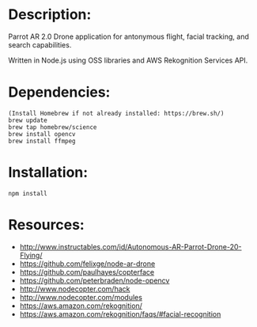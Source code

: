 Description:
==========

  Parrot AR 2.0 Drone application for antonymous flight, facial tracking, and search capabilities.

  Written in Node.js using OSS libraries and AWS Rekognition Services API.

Dependencies:
==========
    (Install Homebrew if not already installed: https://brew.sh/)
    brew update
    brew tap homebrew/science
    brew install opencv
    brew install ffmpeg

Installation:
==========
  
    npm install

Resources:
==========

  * http://www.instructables.com/id/Autonomous-AR-Parrot-Drone-20-Flying/
  * https://github.com/felixge/node-ar-drone
  * https://github.com/paulhayes/copterface
  * https://github.com/peterbraden/node-opencv
  * http://www.nodecopter.com/hack
  * http://www.nodecopter.com/modules
  * https://aws.amazon.com/rekognition/
  * https://aws.amazon.com/rekognition/faqs/#facial-recognition
